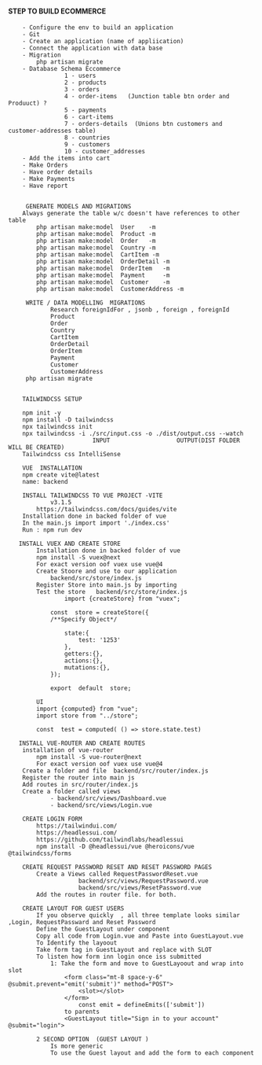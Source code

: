 #### STEP TO BUILD ECOMMERCE 

        - Configure the env to build an application
        - Git 
        - Create an application (name of appliication)
        - Connect the application with data base
        - Migration 
            php artisan migrate
        - Database Schema Eccommerce
                    1 - users
                    2 - products
                    3 - orders
                    4 - order-items   (Junction table btn order and Produuct) ?
                    5 - payments
                    6 - cart-items
                    7 - orders-details  (Unions btn customers and customer-addresses table)
                    8 - countries
                    9 - customers
                    10 - customer_addresses
        - Add the items into cart
        - Make Orders
        - Have order details
        - Make Payments
        - Have report


         GENERATE MODELS AND MIGRATIONS
        Always generate the table w/c doesn't have references to other table
            php artisan make:model  User    -m
            php artisan make:model  Product -m
            php artisan make:model  Order   -m
            php artisan make:model  Country -m
            php artisan make:model  CartItem -m
            php artisan make:model  OrderDetail -m
            php artisan make:model  OrderItem   -m
            php artisan make:model  Payment     -m
            php artisan make:model  Customer    -m
            php artisan make:model  CustomerAddress -m

         WRITE / DATA MODELLING  MIGRATIONS
                Research foreignIdFor , jsonb , foreign , foreignId
                Product
                Order
                Country
                CartItem 
                OrderDetail
                OrderItem
                Payment
                Customer
                CustomerAddress
         php artisan migrate


        TAILWINDCSS SETUP
        
        npm init -y
        npm install -D tailwindcss
        npx tailwindcss init
        npx tailwindcss -i ./src/input.css -o ./dist/output.css --watch
                            INPUT                   OUTPUT(DIST FOLDER WILL BE CREATED)
        Tailwindcss css IntelliSense

        VUE  INSTALLATION
        npm create vite@latest   
        name: backend
        
        INSTALL TAILWINDCSS TO VUE PROJECT -VITE
                v3.1.5
            https://tailwindcss.com/docs/guides/vite
        Installation done in backed folder of vue
        In the main.js import import './index.css'
        Run : npm run dev
        
       INSTALL VUEX AND CREATE STORE
            Installation done in backed folder of vue
            npm install -S vuex@next
            For exact version oof vuex use vue@4
            Create Stoore and use to our application
                backend/src/store/index.js
            Register Store into main.js by importing
            Test the store   backend/src/store/index.js
                    import {createStore} from "vuex";

                const  store = createStore({
                /**Specify Object*/
                
                    state:{
                        test: '1253'
                    },
                    getters:{},
                    actions:{},
                    mutations:{},
                });
                
                export  default  store;

            UI 
            import {computed} from "vue";
            import store from "../store";
            
            const  test = computed( () => store.state.test)

       INSTALL VUE-ROUTER AND CREATE ROUTES
        installation of vue-router
            npm install -S vue-router@next   
            For exact version oof vuex use vue@4
        Create a folder and file  backend/src/router/index.js 
        Register the router into main js
        Add routes in src/router/index.js 
        Create a folder called views
                - backend/src/views/Dashboard.vue
                - backend/src/views/Login.vue
        
        CREATE LOGIN FORM
            https://tailwindui.com/
            https://headlessui.com/
            https://github.com/tailwindlabs/headlessui
            npm install -D @headlessui/vue @heroicons/vue @tailwindcss/forms

        CREATE REQUEST PASSWORD RESET AND RESET PASSWORD PAGES
            Create a Views called RequestPasswordReset.vue
                        backend/src/views/RequestPassword.vue
                        backend/src/views/ResetPassword.vue
            Add the routes in router file. for both.

        CREATE LAYOUT FOR GUEST USERS
            If you observe quickly  , all three template looks similar ,Login, RequestPassward and Reset Password
            Define the GuestLayout under component
            Copy all code from Login.vue and Paste into GuestLayout.vue
            To Identify the layoout
            Take form tag in GuestLayout and replace with SLOT
            To listen how form inn login once iss submitted
                1: Take the form and move to GuestLayoout and wrap into slot
                    <form class="mt-8 space-y-6" @submit.prevent="emit('submit')" method="POST">
                        <slot></slot>
                    </form>
                        const emit = defineEmits(['submit'])
                    to parents
                    <GuestLayout title="Sign in to your account" @submit="login">

            2 SECOND OPTION  (GUEST LAYOUT )
                Is more generic
                To use the Guest layout and add the form to each component
            
        
                            
            
        
        

























            



























